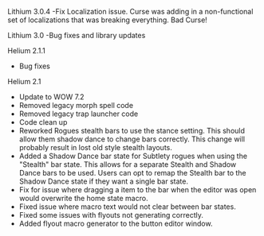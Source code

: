 Lithium 3.0.4
 -Fix Localization issue. Curse was adding in a non-functional set of localizations that was breaking everything. Bad Curse!

Lithium 3.0
-Bug fixes and library updates

 Helium 2.1.1
 - Bug fixes

 Helium 2.1
 - Update to WOW 7.2
 - Removed legacy morph spell code
 - Removed legacy trap launcher code
 - Code clean up
 - Reworked Rogues stealth bars to use the stance setting.  This should allow them shadow dance to change bars correctly.  This change will probably result in lost old style stealth layouts.
 - Added a Shadow Dance bar state for Subtlety rogues when using the "Stealth" bar state.  This allows for a separate Stealth and Shadow Dance bars to be used.  Users can opt to remap the Stealth bar to the Shadow Dance state if they want a single bar state.
 - Fix for issue where dragging a item to the bar when the editor was open would overwrite the home state macro.
 - Fixed issue where macro text would not clear between bar states.
 - Fixed some issues with flyouts not generating correctly.
 - Added flyout macro generator to the button editor window.
